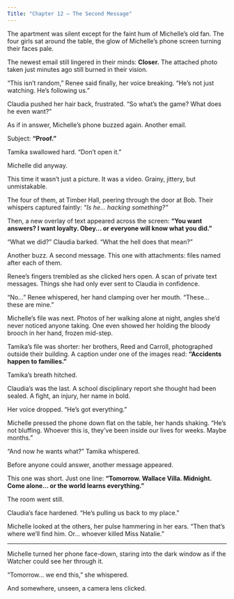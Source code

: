 ```yaml
---
Title: "Chapter 12 – The Second Message"
---
```


The apartment was silent except for the faint hum of Michelle’s old fan. The four girls sat around the table, the glow of Michelle’s phone screen turning their faces pale.

The newest email still lingered in their minds:
**Closer.**
The attached photo taken just minutes ago still burned in their vision.

“This isn’t random,” Renee said finally, her voice breaking. “He’s not just watching. He’s following us.”

Claudia pushed her hair back, frustrated. “So what’s the game? What does he even want?”

As if in answer, Michelle’s phone buzzed again. Another email.

Subject: **“Proof.”**

Tamika swallowed hard. “Don’t open it.”

Michelle did anyway.

This time it wasn’t just a picture. It was a video. Grainy, jittery, but unmistakable.

The four of them, at Timber Hall, peering through the door at Bob. Their whispers captured faintly: *“Is he… hacking something?”*

Then, a new overlay of text appeared across the screen:
**“You want answers? I want loyalty. Obey... or everyone will know what you did.”**

“What we did?” Claudia barked. “What the hell does that mean?”

Another buzz. A second message. This one with attachments: files named after each of them.

Renee’s fingers trembled as she clicked hers open. A scan of private text messages. Things she had only ever sent to Claudia in confidence.

“No…” Renee whispered, her hand clamping over her mouth. “These… these are mine.”

Michelle’s file was next. Photos of her walking alone at night, angles she’d never noticed anyone taking. One even showed her holding the bloody brooch in her hand, frozen mid-step.

Tamika’s file was shorter: her brothers, Reed and Carroll, photographed outside their building. A caption under one of the images read:
**“Accidents happen to families.”**

Tamika’s breath hitched.

Claudia’s was the last. A school disciplinary report she thought had been sealed. A fight, an injury, her name in bold.

Her voice dropped. “He’s got everything.”

Michelle pressed the phone down flat on the table, her hands shaking. “He’s not bluffing. Whoever this is, they’ve been inside our lives for weeks. Maybe months.”

“And now he wants what?” Tamika whispered.

Before anyone could answer, another message appeared.

This one was short. Just one line:
**“Tomorrow. Wallace Villa. Midnight. Come alone... or the world learns everything.”**

The room went still.

Claudia’s face hardened. “He’s pulling us back to my place.”

Michelle looked at the others, her pulse hammering in her ears. “Then that’s where we’ll find him. Or… whoever killed Miss Natalie.”

---

Michelle turned her phone face-down, staring into the dark window as if the Watcher could see her through it.

“Tomorrow… we end this,” she whispered.

And somewhere, unseen, a camera lens clicked.